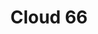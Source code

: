 ---
blog: http://blog.cloud66.com/
git: https://github.com/cloud66
logohandle: cloud66
sort: cloud66
title: Cloud 66
twitter: https://x.com/cloud66
website: https://www.cloud66.com/
---